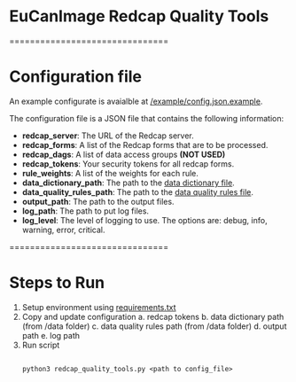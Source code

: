 # EuCanImage Redcap Quality Tools
===============================

# Configuration file

An example configurate is avaialble at [/example/config.json.example](https://github.com/michael-rutherford/eucanimage-redcap-quality-tools/blob/master/example/config_example.json).

The configuration file is a JSON file that contains the following information:

* **redcap_server**: The URL of the Redcap server.
* **redcap_forms**: A list of the Redcap forms that are to be processed.
* **redcap_dags**: A list of data access groups **(NOT USED)**
* **redcap_tokens**: Your security tokens for all redcap forms.
* **rule_weights**: A list of the weights for each rule.
* **data_dictionary_path**: The path to the [data dictionary file](https://github.com/michael-rutherford/eucanimage-redcap-quality-tools/blob/master/data/data_dictionary.xlsx).
* **data_quality_rules_path**: The path to the [data quality rules file](https://github.com/michael-rutherford/eucanimage-redcap-quality-tools/blob/master/data/data_quality_rules.xlsx).
* **output_path**: The path to the output files.
* **log_path**: The path to put log files.
* **log_level**: The level of logging to use. The options are: debug, info, warning, error, critical.

===============================

# Steps to Run

1. Setup environment using [requirements.txt](https://github.com/michael-rutherford/eucanimage-redcap-quality-tools/blob/master/requirements.txt)
2. Copy and update configuration 
    a. redcap tokens
    b. data dictionary path (from /data folder)
    c. data quality rules path (from /data folder)
    d. output path
    e. log path
3. Run script
    ```

    python3 redcap_quality_tools.py <path to config_file>

    ```

